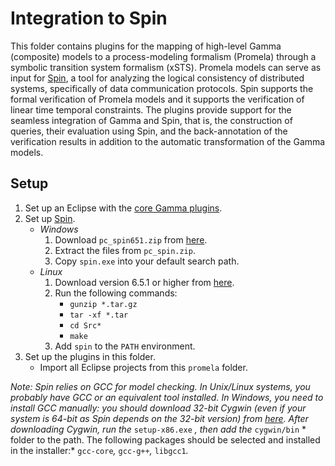 # Integration to Spin

This folder contains plugins for the mapping of high-level Gamma (composite) models to a process-modeling formalism (Promela) through a symbolic transition system formalism (xSTS). Promela models can serve as input for [Spin](http://spinroot.com/spin/whatispin.html), a tool for analyzing the logical consistency of distributed systems, specifically of data communication protocols. Spin supports the formal verification of Promela models and it supports the verification of linear time temporal constraints. The plugins provide support for the seamless integration of Gamma and Spin, that is, the construction of queries, their evaluation using Spin, and the back-annotation of the verification results in addition to the automatic transformation of the Gamma models.

## Setup

1. Set up an Eclipse with the [core Gamma plugins](../README.md).
2. Set up [Spin](https://spinroot.com/spin/Man/README.html).
   - *Windows*
     1. Download `pc_spin651.zip` from [here](https://spinroot.com/spin/Src/index.html).
     2. Extract the files from `pc_spin.zip`.
     3. Copy `spin.exe` into your default search path.
   - *Linux*
     1. Download version 6.5.1 or higher from [here](https://spinroot.com/spin/Archive/).
     2. Run the following commands:
        - `gunzip *.tar.gz`
        - `tar -xf *.tar`
        - `cd Src*`
        - `make`
     3. Add `spin` to the `PATH` environment.
3. Set up the plugins in this folder.
   - Import all Eclipse projects from this `promela` folder. 

*Note: Spin relies on GCC for model checking. In Unix/Linux systems, you probably have GCC or an equivalent tool installed. In Windows, you need to install GCC manually: you should download 32-bit Cygwin (even if your system is 64-bit as Spin depends on the 32-bit version) from [here](https://www.cygwin.com/index.html). After downloading Cygwin, run the* `setup-x86.exe` *, then add the* `cygwin/bin` * folder to the path. The following packages should be selected and installed in the installer:* `gcc-core`*,* `gcc-g++`*,* `libgcc1`*.*
